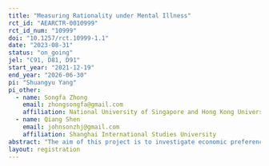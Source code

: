 ```yaml
---
title: "Measuring Rationality under Mental Illness"
rct_id: "AEARCTR-0010999"
rct_id_num: "10999"
doi: "10.1257/rct.10999-1.1"
date: "2023-08-31"
status: "on_going"
jel: "C91, D81, D91"
start_year: "2021-12-19"
end_year: "2026-06-30"
pi: "Shuangyu Yang"
pi_other:
  - name: Songfa Zhong
    email: zhongsongfa@gmail.com
    affiliation: National University of Singapore and Hong Kong University of Science and Technology
  - name: Qiang Shen
    email: johnsonzhj@gmail.com
    affiliation: Shanghai International Studies University
abstract: "The aim of this project is to investigate economic preferences and rationality among individuals diagnosed with psychiatric disorders. We will use two widely recognized experimental paradigms in the literature, namely social decision-making (eg., Fisman et al., 2007) and risk decision-making tasks (eg., Choi et al., 2007), to evaluate the decision-making abilities of psychiatric patients. The study will recruit individuals diagnosed with several common types of psychiatric disorders according to ICD-10 diagnostic criteria, along with demographically-matched normal controls. By taking an interdisciplinary approach, we hope to identify potential decision deficits among the patients, as well as commonalities and differences among individuals diagnosed with different types of psychiatric disorders, shedding light on the underlying mechanisms of psychiatric diseases. Ultimately, this research will not only advance our understanding of mental disorders but also provide new insights into the heterogeneity of economic preferences and rationality among human behaviors. The experiment will be conducted only if we obtain consent from the patient (consent from the patient's family is required for those without full capacity). The data will be collected from clinical inpatients and outpatients."
layout: registration
---
```


